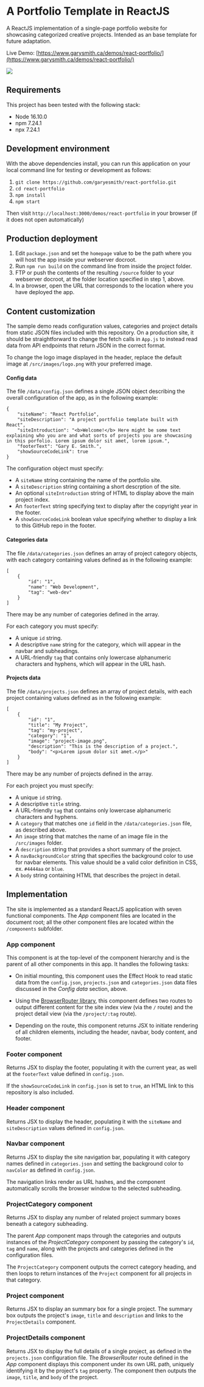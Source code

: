 # A Portfolio Template in ReactJS

A ReactJS implementation of a single-page portfolio website for showcasing categorized creative projects. Intended as an base template for future adaptation.

Live Demo: [https://www.garysmith.ca/demos/react-portfolio/](https://www.garysmith.ca/demos/react-portfolio/)

<a href="https://www.garysmith.ca/demos/react-portfolio/" target="_blank"><img src="https://www.garysmith.ca/assets/react-portfolio-screengrab.jpg" /></a>

## Requirements

This project has been tested with the following stack:

- Node 16.10.0
- npm 7.24.1
- npx 7.24.1


## Development environment

With the above dependencies install, you can run this application on your local command line for testing or development as follows:

1. `git clone https://github.com/garyesmith/react-portfolio.git`
2. `cd react-portfolio`
3. `npm install`
4. `npm start`

Then visit `http://localhost:3000/demos/react-portfolio` in your browser (if it does not open automatically)


## Production deployment

1. Edit `package.json` and set the `homepage` value to be the path where you will host the app inside your webserver docroot.
2. Run `npm run build` on the command line from inside the project folder.
3. FTP or push the contents of the resulting `/source` folder to  your webserver docroot, at the folder location specified in step 1, above.
4. In a browser, open the URL that corresponds to the location where you have deployed the app.


## Content customization

The sample demo reads configuration values, categories and project details from static JSON files included with this repository. On a production site, it should be straightforward to change the fetch calls in `App.js` to instead read data from API endpoints that return JSON in the correct format.

To change the logo image displayed in the header, replace the default image at `/src/images/logo.png` with your preferred image.

#### Config data

The file `/data/config.json` defines a single JSON object describing the overall configuration of the app, as in the following example:
```
{
    "siteName": "React Portfolio",
    "siteDescription": "A project portfolio template built with React",
    "siteIntroduction": "<b>Welcome!</b> Here might be some text explaining who you are and what sorts of projects you are showcasing in this porfolio. Lorem ipsum dolor sit amet, lorem ipsum.",
    "footerText": "Gary E. Smith.",
    "showSourceCodeLink": true
}
```

The configuration object must specify:
- A `siteName` string containing the name of the portfolio site.
- A `siteDescription` string containing a short descrption of the site.
- An optional `siteIntroduction` string of HTML to display above the main project index.
- An `footerText` string specifying text to display after the copyright year in the footer.
- A `showSourceCodeLink` boolean value specifying whether to display a link to this GitHub repo in the footer.

#### Categories data

The file `/data/categories.json` defines an array of project category objects, with each category containing values defined as in the following example:

```
[
    {
        "id": "1",
        "name": "Web Development",
        "tag": "web-dev"
    }
]
```

There may be any number of categories defined in the array. 

For each category you must specify:
- A unique `id` string.
- A descriptive `name` string for the category, which will appear in the navbar and subheadings.
- A URL-friendly `tag` that contains only lowercase alphanumeric characters and hyphens, which will appear in the URL hash.

#### Projects data

The file `/data/projects.json` defines an array of project details, with each project containing values defined as in the following example:

```
[
    {
        "id": "1",
        "title": "My Project",
        "tag": "my-project",
        "category": "1",
        "image": "project-image.png",
        "description": "This is the description of a project.",
        "body": "<p>Lorem ipsum dolor sit amet.</p>"
    }
]
```
There may be any number of projects defined in the array. 

For each project you must specify:
- A unique `id` string.
- A descriptive `title` string.
- A URL-friendly `tag` that contains only lowercase alphanumeric characters and hyphens.
- A `category` that matches one `id` field in the `/data/categories.json` file, as described above.
- An `image` string that matches the name of an image file in the `/src/images` folder.
- A `description` string that provides a short summary of the project.
- A `navBackgroundColor` string that specifies the background color to use for navbar elements. This value should be a valid color definition in CSS, ex. `#4444aa` or `blue`.
- A `body` string containing HTML that describes the project in detail.

## Implementation

The site is implemented as a standard ReactJS application with seven functional components. The *App* component files are located in the document root; all the other component files are located within the `/components` subfolder.

### App component

This component is at the top-level of the component hierarchy and is the parent of all other components in this app. It handles the following tasks:

- On initial mounting, this component uses the Effect Hook to read static data from the `config.json`, `projects.json` and `categories.json` data files discussed in the *Config data* section, above.

- Using the [BrowserRouter library](https://v5.reactrouter.com/web/api/BrowserRouter), this component defines two routes to output different content for the site index view (via the `/` route) and the project detail view (via the `/project/:tag` route).

- Depending on the route, this component returns JSX to initiate rendering of all children elements, including the header, navbar, body content, and footer.

### Footer component

Returns JSX to display the footer, populating it with the current year, as well at the `footerText` value defined in `config.json`. 

If the `showSourceCodeLink` in `config.json` is set to `true`, an HTML link to this repository is also included.

### Header component

Returns JSX to display the header, populating it with the `siteName` and `siteDescription` values defined in `config.json`.

### Navbar component

Returns JSX to display the site navigation bar, populating it with category names defined in `categories.json` and setting the background color to `navColor` as defined in `config.json`.

The navigation links render as URL hashes, and the component automatically scrolls the browser window to the selected subheading.

### ProjectCategory component

Returns JSX to display any number of related project summary boxes beneath a category subheading.

The parent *App* component maps through the categories and outputs instances of the *ProjectCategory* component by passing the category's `id`, `tag` and `name`, along with the projects and categories defined in the configuration files.

The `ProjectCategory` component outputs the correct category heading, and then loops to return instances of the `Project` component for all projects in that category.

### Project component

Returns JSX to display an summary box for a single project. The summary box outputs the project's `image`, `title` and `description` and links to the `ProjectDetails` component.

### ProjectDetails component

Returns JSX to display the full details of a single project, as defined in the `projects.json` configuration file. The *BrowserRouter* route defined in the *App* component displays this component under its own URL path, uniquely identifying it by the project's `tag` property. The component then outputs the `image`, `title`, and `body` of the project.